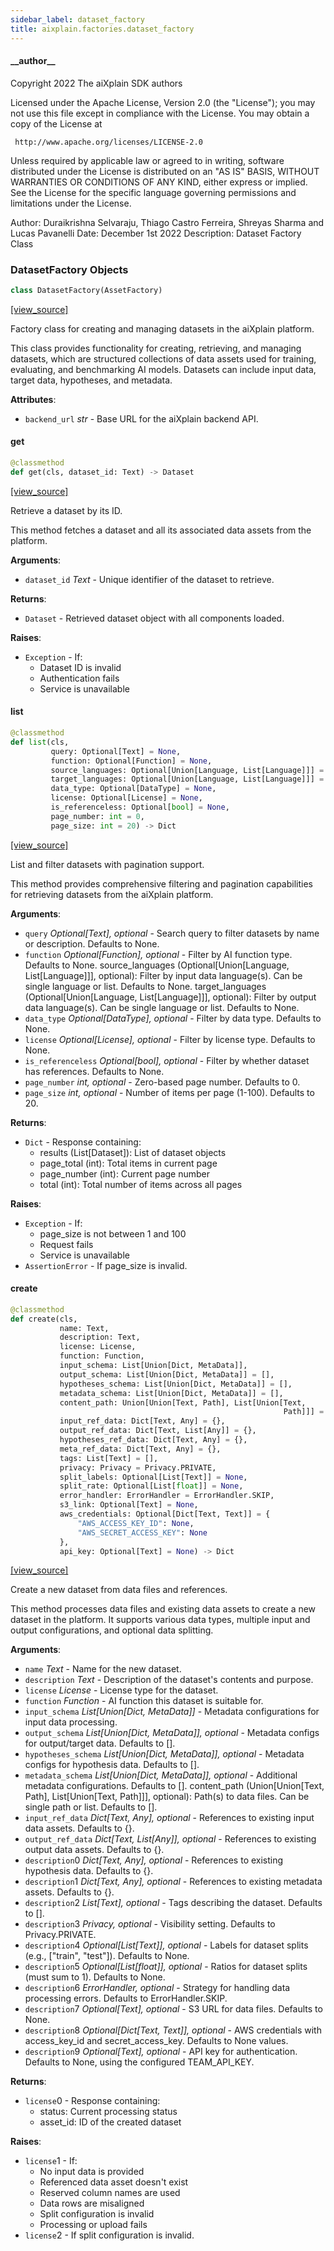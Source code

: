 ```yaml
---
sidebar_label: dataset_factory
title: aixplain.factories.dataset_factory
---
```


#### \_\_author\_\_

Copyright 2022 The aiXplain SDK authors

Licensed under the Apache License, Version 2.0 (the &quot;License&quot;);
you may not use this file except in compliance with the License.
You may obtain a copy of the License at

     http://www.apache.org/licenses/LICENSE-2.0

Unless required by applicable law or agreed to in writing, software
distributed under the License is distributed on an &quot;AS IS&quot; BASIS,
WITHOUT WARRANTIES OR CONDITIONS OF ANY KIND, either express or implied.
See the License for the specific language governing permissions and
limitations under the License.

Author: Duraikrishna Selvaraju, Thiago Castro Ferreira, Shreyas Sharma and Lucas Pavanelli
Date: December 1st 2022
Description:
    Dataset Factory Class

### DatasetFactory Objects

```python
class DatasetFactory(AssetFactory)
```

[[view_source]](https://github.com/aixplain/aiXplain/blob/main/aixplain/factories/dataset_factory.py#L54)

Factory class for creating and managing datasets in the aiXplain platform.

This class provides functionality for creating, retrieving, and managing
datasets, which are structured collections of data assets used for training,
evaluating, and benchmarking AI models. Datasets can include input data,
target data, hypotheses, and metadata.

**Attributes**:

- `backend_url` _str_ - Base URL for the aiXplain backend API.

#### get

```python
@classmethod
def get(cls, dataset_id: Text) -> Dataset
```

[[view_source]](https://github.com/aixplain/aiXplain/blob/main/aixplain/factories/dataset_factory.py#L177)

Retrieve a dataset by its ID.

This method fetches a dataset and all its associated data assets from
the platform.

**Arguments**:

- `dataset_id` _Text_ - Unique identifier of the dataset to retrieve.
  

**Returns**:

- `Dataset` - Retrieved dataset object with all components loaded.
  

**Raises**:

- `Exception` - If:
  - Dataset ID is invalid
  - Authentication fails
  - Service is unavailable

#### list

```python
@classmethod
def list(cls,
         query: Optional[Text] = None,
         function: Optional[Function] = None,
         source_languages: Optional[Union[Language, List[Language]]] = None,
         target_languages: Optional[Union[Language, List[Language]]] = None,
         data_type: Optional[DataType] = None,
         license: Optional[License] = None,
         is_referenceless: Optional[bool] = None,
         page_number: int = 0,
         page_size: int = 20) -> Dict
```

[[view_source]](https://github.com/aixplain/aiXplain/blob/main/aixplain/factories/dataset_factory.py#L216)

List and filter datasets with pagination support.

This method provides comprehensive filtering and pagination capabilities
for retrieving datasets from the aiXplain platform.

**Arguments**:

- `query` _Optional[Text], optional_ - Search query to filter datasets by name
  or description. Defaults to None.
- `function` _Optional[Function], optional_ - Filter by AI function type.
  Defaults to None.
  source_languages (Optional[Union[Language, List[Language]]], optional):
  Filter by input data language(s). Can be single language or list.
  Defaults to None.
  target_languages (Optional[Union[Language, List[Language]]], optional):
  Filter by output data language(s). Can be single language or list.
  Defaults to None.
- `data_type` _Optional[DataType], optional_ - Filter by data type.
  Defaults to None.
- `license` _Optional[License], optional_ - Filter by license type.
  Defaults to None.
- `is_referenceless` _Optional[bool], optional_ - Filter by whether dataset
  has references. Defaults to None.
- `page_number` _int, optional_ - Zero-based page number. Defaults to 0.
- `page_size` _int, optional_ - Number of items per page (1-100).
  Defaults to 20.
  

**Returns**:

- `Dict` - Response containing:
  - results (List[Dataset]): List of dataset objects
  - page_total (int): Total items in current page
  - page_number (int): Current page number
  - total (int): Total number of items across all pages
  

**Raises**:

- `Exception` - If:
  - page_size is not between 1 and 100
  - Request fails
  - Service is unavailable
- `AssertionError` - If page_size is invalid.

#### create

```python
@classmethod
def create(cls,
           name: Text,
           description: Text,
           license: License,
           function: Function,
           input_schema: List[Union[Dict, MetaData]],
           output_schema: List[Union[Dict, MetaData]] = [],
           hypotheses_schema: List[Union[Dict, MetaData]] = [],
           metadata_schema: List[Union[Dict, MetaData]] = [],
           content_path: Union[Union[Text, Path], List[Union[Text,
                                                             Path]]] = [],
           input_ref_data: Dict[Text, Any] = {},
           output_ref_data: Dict[Text, List[Any]] = {},
           hypotheses_ref_data: Dict[Text, Any] = {},
           meta_ref_data: Dict[Text, Any] = {},
           tags: List[Text] = [],
           privacy: Privacy = Privacy.PRIVATE,
           split_labels: Optional[List[Text]] = None,
           split_rate: Optional[List[float]] = None,
           error_handler: ErrorHandler = ErrorHandler.SKIP,
           s3_link: Optional[Text] = None,
           aws_credentials: Optional[Dict[Text, Text]] = {
               "AWS_ACCESS_KEY_ID": None,
               "AWS_SECRET_ACCESS_KEY": None
           },
           api_key: Optional[Text] = None) -> Dict
```

[[view_source]](https://github.com/aixplain/aiXplain/blob/main/aixplain/factories/dataset_factory.py#L331)

Create a new dataset from data files and references.

This method processes data files and existing data assets to create a new
dataset in the platform. It supports various data types, multiple input and
output configurations, and optional data splitting.

**Arguments**:

- `name` _Text_ - Name for the new dataset.
- `description` _Text_ - Description of the dataset&#x27;s contents and purpose.
- `license` _License_ - License type for the dataset.
- `function` _Function_ - AI function this dataset is suitable for.
- `input_schema` _List[Union[Dict, MetaData]]_ - Metadata configurations for
  input data processing.
- `output_schema` _List[Union[Dict, MetaData]], optional_ - Metadata configs
  for output/target data. Defaults to [].
- `hypotheses_schema` _List[Union[Dict, MetaData]], optional_ - Metadata
  configs for hypothesis data. Defaults to [].
- `metadata_schema` _List[Union[Dict, MetaData]], optional_ - Additional
  metadata configurations. Defaults to [].
  content_path (Union[Union[Text, Path], List[Union[Text, Path]]], optional):
  Path(s) to data files. Can be single path or list. Defaults to [].
- `input_ref_data` _Dict[Text, Any], optional_ - References to existing
  input data assets. Defaults to \{}.
- `output_ref_data` _Dict[Text, List[Any]], optional_ - References to
  existing output data assets. Defaults to \{}.
- `description`0 _Dict[Text, Any], optional_ - References to
  existing hypothesis data. Defaults to \{}.
- `description`1 _Dict[Text, Any], optional_ - References to existing
  metadata assets. Defaults to \{}.
- `description`2 _List[Text], optional_ - Tags describing the dataset.
  Defaults to [].
- `description`3 _Privacy, optional_ - Visibility setting.
  Defaults to Privacy.PRIVATE.
- `description`4 _Optional[List[Text]], optional_ - Labels for dataset
  splits (e.g., [&quot;train&quot;, &quot;test&quot;]). Defaults to None.
- `description`5 _Optional[List[float]], optional_ - Ratios for dataset
  splits (must sum to 1). Defaults to None.
- `description`6 _ErrorHandler, optional_ - Strategy for handling data
  processing errors. Defaults to ErrorHandler.SKIP.
- `description`7 _Optional[Text], optional_ - S3 URL for data files.
  Defaults to None.
- `description`8 _Optional[Dict[Text, Text]], optional_ - AWS credentials
  with access_key_id and secret_access_key. Defaults to None values.
- `description`9 _Optional[Text], optional_ - API key for authentication.
  Defaults to None, using the configured TEAM_API_KEY.
  

**Returns**:

- `license`0 - Response containing:
  - status: Current processing status
  - asset_id: ID of the created dataset
  

**Raises**:

- `license`1 - If:
  - No input data is provided
  - Referenced data asset doesn&#x27;t exist
  - Reserved column names are used
  - Data rows are misaligned
  - Split configuration is invalid
  - Processing or upload fails
- `license`2 - If split configuration is invalid.

